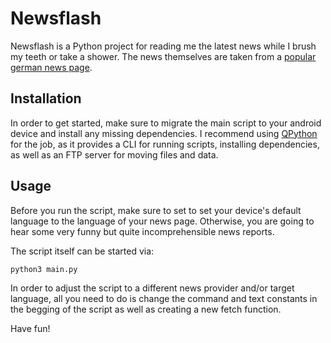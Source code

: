 # Newsflash

Newsflash is a Python project for reading me the latest news while I brush my teeth or take a shower. The news themselves are taken from a [popular german news page](http://tagesschau.de). 


## Installation

In order to get started, make sure to migrate the main script to your android device and install any missing dependencies.
I recommend using [QPython](https://www.qpython.com/) for the job, as it provides a CLI for running scripts, installing dependencies, as well as an FTP server for moving files and data.

## Usage

Before you run the script, make sure to set to set your device's default language to the language of your news page. Otherwise, you are going to hear some very funny but quite incomprehensible news reports.



The script itself can be started via:
```bash
python3 main.py
```

In order to adjust the script to a different news provider and/or target language, all you need to do is change the command and text constants in the begging of the script as well as creating a new fetch function.

Have fun!

